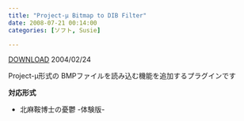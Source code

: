 ```yaml
---
title: "Project-μ Bitmap to DIB Filter"
date: 2008-07-21 00:14:00
categories: [ソフト, Susie]

---
```


<div><a href="/soft/susie/ifktm001.lzh">DOWNLOAD</a> 2004/02/24
</div>

<div><p>
Project-μ形式の BMPファイルを読み込む機能を追加するプラグインです
</p>
<p>
<strong>対応形式</strong>
</p>
<ul>
<li>
北麻鞍博士の憂鬱 -体験版-
</li>
</ul>
</div>
